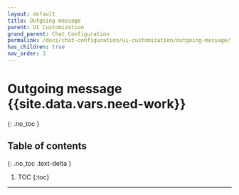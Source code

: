 ```yaml
---
layout: default
title: Outgoing message
parent: UI Customization
grand_parent: Chat Configuration 
permalink: /docs/chat-configuration/ui-customization/outgoing-message/
has_children: true
nav_order: 3
---
```


# Outgoing message {{site.data.vars.need-work}}
{: .no_toc }

## Table of contents
{: .no_toc .text-delta }

1. TOC
{:toc}

---

